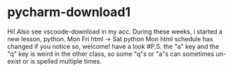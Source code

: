 # pycharm-download1
Hi! Also see vscoode-download in my acc. During these weeks, i started a new lesson, python. Mon Fri html -> Sat python Mon html schedule has changed if you notice so, welcome! have a look #P.S. the "a" key and the "q" key is weird in the other class, so some "q"s or "a"s can sometimes un-exist or is spelled multiple times.
